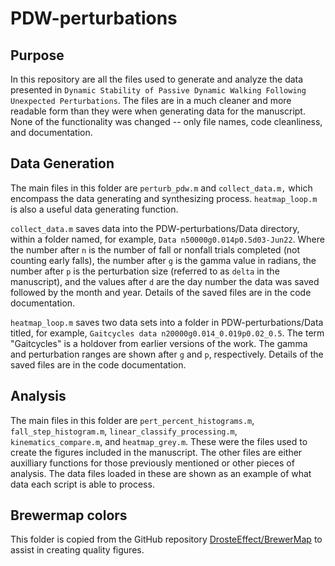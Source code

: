 # PDW-perturbations

## Purpose
In this repository are all the files used to generate and analyze the data 
presented in `Dynamic Stability of Passive Dynamic Walking Following Unexpected Perturbations`. 
The files are in a much cleaner and more readable form 
than they were when generating data for the manuscript. 
None of the functionality was changed -- only file names, code cleanliness, and documentation. 

## Data Generation 
The main files in this folder are `perturb_pdw.m` and `collect_data.m,` which 
encompass the data generating and synthesizing process. `heatmap_loop.m`
is also a useful data generating function.

`collect_data.m` saves data into the 
PDW-perturbations/Data directory, within a folder named, for example,
`Data n50000g0.014p0.5d03-Jun22`. Where the number after `n` is the number
of fall or nonfall trials completed (not counting early falls), the number 
after `g` is the gamma value in radians, the number after `p` is 
the perturbation size (referred to as `delta` in the manuscript), and the
values after `d` are the day number the data was saved followed by the month and year.
Details of the saved files are in the code documentation.

`heatmap_loop.m` saves two data sets into a folder in PDW-perturbations/Data
titled, for example, `Gaitcycles data n20000g0.014_0.019p0.02_0.5`. The term
"Gaitcycles" is a holdover from earlier versions of the work. 
The gamma and perturbation ranges are shown after `g` and `p`, respectively.
Details of the saved files are in the code documentation.

## Analysis
The main files in this folder are `pert_percent_histograms.m`,
 `fall_step_histogram.m`, `linear_classify_processing.m`,
 `kinematics_compare.m`, and `heatmap_grey.m`. 
These were the files used to create the figures included in the manuscript. 
The other files are either auxilliary functions for those previously mentioned
or other pieces of analysis. The data files loaded in these are shown as an example of
what data each script is able to process.

## Brewermap colors
This folder is copied from the GitHub repository [DrosteEffect/BrewerMap](https://github.com/DrosteEffect/BrewerMap) to 
assist in creating quality figures. 
